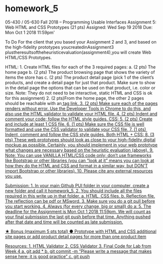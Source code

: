 # homework_5

05-430 / 05-630 Fall 2018 – Programming Usable Interfaces
Assignment 5: Web HTML and CSS Prototypes (21 pts) Assigned: Wed Sep 19 2018
Due: Mon Oct 1 2018 11:59pm'

To Do
For the client that you based your Assignment 2 and 3, and based on the high-fidelity prototypes youcreatedinAssignment3​plustheresultsoftheheuristicevaluation(assignment4),​ you will create Web HTML/CSS Prototypes.

HTML:
    1. Create HTML files for each of the 3 required pages:
        a. (2 pts) ​The ​home page
        b. (2 pts)​ The ​product browsing page​ that shows the variety of items the store has
        c. (2 pts) ​The ​product detail page​ (​pick 1​ of the client’s products, and create a
detail page for just that product. Make sure to show in the detail page the options that can be used on that product, i.e. color or size. Note: They do not need to be interactive, static HTML and CSS is ok for this assignment)
    2. (2 pts) ​From the ​home page​, the other 2 pages should be reachable with an ​<a href=...> tag link.
    3. (2 pts) ​Make sure each of the pages renders without error. Use the Developer Tools in Chrome to do this, and also use the ​HTML validator​ to validate your HTML file.
    4. (2 pts) ​Indent and comment your code; follow the HTML style guides.
CSS:
    5. (2 pts) ​Create and include at least 1 CSS file.
    6. (1 pts) ​Make sure the CSS file is well formatted and use the ​CSS validator​ to validate
your CSS file.
    7. (1 pts) ​Indent, comment and follow the CSS style guides.
Both HTML + CSS:
    8. (3 pts) ​These web prototypes should look as close to your high-fidelity digital mockup as
possible. Certainly, you should implement in your web prototype what changes are
necessary based on the heuristic evaluation (above).
    9. Note: You can use VANILLA HTML/CSS code only; don’t use frameworks like Bootstrap
or other libraries (you can “look at it” means you can look at how they do the HTML and
CSS and format in a similar way, but DON’T import Bootstrap or other libraries).
    10. Please cite any external resources you use.

Submission:
    1. In your main Github PUI folder in your computer, create a new folder and call it homework_5​.
    2. You should include all the files required in this write up in that folder.
        a. HTML, CSS files.
        b. Reflection file. The reflection can be pdf or MSword.
    3. Make sure you do a ​git pull​ before you start working.
    4. Always (for every change, big or small) do a:
    5. The deadline for the Assignment is ​Mon Oct 1 2018 11:59pm​. We will count as your final submission the last ​git push​ before that time. Anything pushed after that date and time will be counted as late submission.

★ Bonus (maximum 5 pts total)
    ● Prototype with HTML and CSS additional site pages or add product detail pages for
more than one product item

Resources​:
    1. HTML Validator
    2. CSS Validator
    3. Final Code for Lab from Week 4
        a. git add *
        b. git commit -m “Please write a message that makes sense here; it is good
practice”
    c. git push

